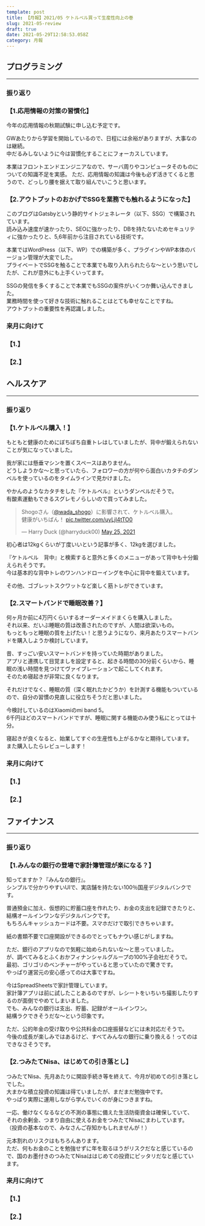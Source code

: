 ```yaml
---
template: post
title: 【月報】2021/05 ケトルベル買って生産性向上の巻
slug: 2021-05-review
draft: true
date: 2021-05-29T12:58:53.058Z
category: 月報
---
```

## プログラミング

- - -

### 振り返り

### 【1.応用情報の対策の習慣化】

今年の応用情報の秋期試験に申し込む予定です。  

GWあたりから学習を開始しているので、日程には余裕がありますが、大事なのは継続。\
中だるみしないように今は習慣化することにフォーカスしています。  

本業はフロントエンドエンジニアなので、サーバ周りやコンピュータそのものについての知識不足を実感。  ただ、応用情報の知識は今後も必ず活きてくると思うので、どっしり腰を据えて取り組んでいこうと思います。  

### 【2.アウトプットのおかげでSSGを業務でも触れるようになった】

このブログはGatsbyという静的サイトジェネレータ（以下、SSG）で構築されています。\
読み込み速度が速かったり、SEOに強かったり、DBを持たないためセキュリティに強かったりと、5,6年前から注目されている技術です。  

本業ではWordPress（以下、WP）での構築が多く、プラグインやWP本体のバージョン管理が大変でした。\
プライベートでSSGを触ることで本業でも取り入れられたらな〜という思いでしたが、これが意外にも上手くいってます。  

SSGの発信を多くすることで本業でもSSGの案件がいくつか舞い込んできました。\
業務時間を使って好きな技術に触れることはとても幸せなことですね。\
アウトプットの重要性を再認識しました。  

### 来月に向けて

### 【1.】

### 【2.】

## ヘルスケア

- - -

### 振り返り

### 【1.ケトルベル購入！】

もともと健康のためにぼちぼち自重トレはしていましたが、背中が鍛えられないことが気になっていました。  

我が家には懸垂マシンを置くスペースはありません。\
どうしようかな〜と思っていたら、フォロワーの方が何やら面白いカタチのダンベルを使っているのをタイムラインで見かけました。  

やかんのようなカタチをした『ケトルベル』というダンベルだそうで。\
有酸素運動もできるスグレモノらしいので買ってみました。  

<blockquote class="twitter-tweet" data-partner="tweetdeck"><p lang="ja" dir="ltr">Shogoさん（<a href="https://twitter.com/wada_shogo?ref_src=twsrc%5Etfw">@wada_shogo</a>）に影響されて、ケトルベル購入。<br>健康がいちばん！ <a href="https://t.co/uyLjl4tTO0">pic.twitter.com/uyLjl4tTO0</a></p>&mdash; Harry Duck (@harryduck00) <a href="https://twitter.com/harryduck00/status/1397116323025412104?ref_src=twsrc%5Etfw">May 25, 2021</a></blockquote>

初心者は12kgくらいが丁度いいという記事が多く、12kgを選びました。  

『ケトルベル　背中』と検索すると意外と多くのメニューがあって背中も十分鍛えられそうです。  
今は基本的な背中トレのワンハンドローイングを中心に背中を鍛えています。  

その他、ゴブレットスクワットなど楽しく筋トレができています。  

### 【2.スマートバンドで睡眠改善？】
何ヶ月か前に4万円くらいするオーダーメイドまくらを購入しました。  
それ以来、だいぶ睡眠の質は改善されたのですが、人間は欲深いもの。  
もっともっと睡眠の質を上げたい！と思うようになり、来月あたりスマートバンドを購入しようか検討しています。  

昔、すっごい安いスマートバンドを持っていた時期がありました。  
アプリと連携して目覚ましを設定すると、起きる時間の30分前くらいから、睡眠の浅い時間を見つけてヴァイブレーションで起こしてくれます。  
そのため寝起きが非常に良くなります。  

それだけでなく、睡眠の質（深く眠れたかどうか）を計測する機能もついているので、自分の習慣の見直しに役立ちそうだと思いました。  

今検討しているのはXiaomiのmi band 5。  
6千円ほどのスマートバンドですが、睡眠に関する機能のみ使う私にとっては十分。  

寝起きが良くなると、始業してすぐの生産性も上がるかなと期待しています。  
また購入したらレビューします！  

### 来月に向けて

### 【1.】

### 【2.】

## ファイナンス

- - -

### 振り返り

### 【1.みんなの銀行の登場で家計簿管理が楽になる？】
知ってますか？『みんなの銀行』。  
シンプルで分かりやすいUIで、実店舗を持たない100％国産デジタルバンクです。  

普通預金に加え、仮想的に貯蓄口座を作れたり、お金の支出を記録できたりと、  
結構オールインワンなデジタルバンクです。  
もちろんキャッシュカードは不要。スマホだけで取引できちゃいます。  

紙の書類不要で口座開設ができるのでとってもナウい感じがしますね。　

ただ、銀行のアプリなので気軽に始められないな〜と思っていました。  
が、調べてみるとふくおかフィナンシャルグループの100%子会社だそうで。  
最初、ゴリゴリのベンチャーがやっていると思っていたので驚きです。  
やっぱり運営元の安心感ってのは大事ですね。  

今はSpreadSheetsで家計管理しています。  
家計簿アプリは前に試したことあるのですが、レシートをいちいち撮影したりするのが面倒でやめてしまいました。  
でも、みんなの銀行は支出、貯蓄、記録がオールインワン。  
結構ラクできそうだな〜という印象です。  

ただ、公的年金の受け取りや公共料金の口座振替などには未対応だそうで。  
今後の成長が楽しみではあるけど、すべてみんなの銀行に乗り換える！ってのはできなさそうです。  

### 【2.つみたてNisa、はじめての引き落とし】
つみたてNisa、先月あたりに開設手続き等を終えて、今月が初めての引き落としでした。  
大まかな積立投資の知識は得ていましたが、まだまだ勉強中です。  
やっぱり実際に運用しながら学んでいくのが身につきますね。  

一応、働けなくなるなどの不測の事態に備えた生活防衛資金は確保していて、  
それの余剰金、つまり自由に使えるお金をつみたてNisaにまわしています。  
（投資の基本なので、みなさんご存知かもしれませんが！）  

元本割れのリスクはもちろんあります。  
ただ、何もお金のことを勉強せずに年を取るほうがリスクだなと感じているので、国のお墨付きのつみたてNisaははじめての投資にピッタリだなと感じています。  

### 来月に向けて

### 【1.】

### 【2.】